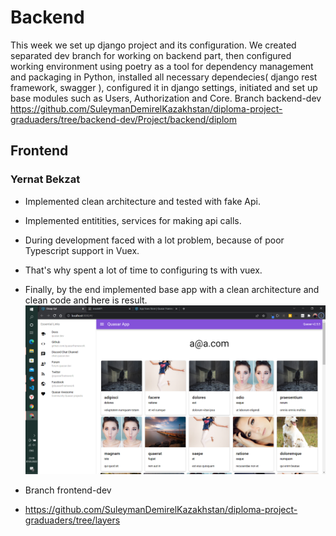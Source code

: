 # Backend
This week we set up django project and its configuration. We created separated dev branch for working on backend part, then configured working environment using poetry as a tool for dependency management and packaging in Python, installed all necessary dependecies( django rest framework, swagger ), configured it in django settings,  initiated and set up base modules such as Users, Authorization and Core. Branch backend-dev
https://github.com/SuleymanDemirelKazakhstan/diploma-project-graduaders/tree/backend-dev/Project/backend/diplom


## Frontend
### Yernat Bekzat
* Implemented clean architecture and tested with fake Api.
* Implemented entitities, services for making api calls.

* During development faced with a lot problem, because of poor Typescript support in Vuex.
* That's why spent a lot of time to configuring ts with vuex.

* Finally, by the end implemented base app with a clean architecture and clean code and here is result. 
![alt week5-mock](./week5/web-app-mock-data.png)
* Branch frontend-dev
* https://github.com/SuleymanDemirelKazakhstan/diploma-project-graduaders/tree/layers
